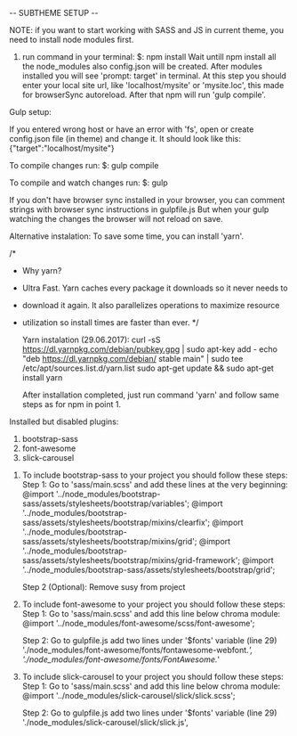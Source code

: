 -- SUBTHEME SETUP --

NOTE: if you want to start working with SASS and JS in current theme,
you need to install node modules first.

1. run command in your terminal:
   $: npm install
   Wait untill npm install all the node_modules also config.json will be created.
   After modules installed you will see 'prompt: target' in terminal.
   At this step you should enter your local site url, like 'localhost/mysite' or
   'mysite.loc', this made for browserSync autoreload.
   After that npm will run 'gulp compile'.

Gulp setup:

   If you entered wrong host or have an error with 'fs',
   open or create config.json file (in theme) and change it.
   It should look like this:
   {"target":"localhost/mysite"}

   To compile changes run:
   $: gulp compile

   To compile and watch changes run:
   $: gulp

   If you don't have browser sync installed in your browser, you can comment
   strings with browser sync instructions in gulpfile.js
   But when your gulp watching the changes the browser will not reload on
   save.

Alternative instalation:
   To save some time, you can install 'yarn'.

/*
 * Why yarn?
 * Ultra Fast. Yarn caches every package it downloads so it never needs to
 * download it again. It also parallelizes operations to maximize resource
 * utilization so install times are faster than ever.
 */

   Yarn instalation (29.06.2017):
   curl -sS https://dl.yarnpkg.com/debian/pubkey.gpg | sudo apt-key add -
   echo "deb https://dl.yarnpkg.com/debian/ stable main" | sudo tee /etc/apt/sources.list.d/yarn.list
   sudo apt-get update && sudo apt-get install yarn

   After installation completed, just run command 'yarn' and follow same steps as
   for npm in point 1.

Installed but disabled plugins:
   1. bootstrap-sass
   2. font-awesome
   3. slick-carousel

   1) To include bootstrap-sass to your project you should follow these steps:
      Step 1: Go to 'sass/main.scss' and add these lines at the very beginning:
         @import '../node_modules/bootstrap-sass/assets/stylesheets/bootstrap/variables';
         @import '../node_modules/bootstrap-sass/assets/stylesheets/bootstrap/mixins/clearfix';
         @import '../node_modules/bootstrap-sass/assets/stylesheets/bootstrap/mixins/grid';
         @import '../node_modules/bootstrap-sass/assets/stylesheets/bootstrap/mixins/grid-framework';
         @import '../node_modules/bootstrap-sass/assets/stylesheets/bootstrap/grid';

      Step 2 (Optional): Remove susy from project

   2) To include font-awesome to your project you should follow these steps:
      Step 1: Go to 'sass/main.scss' and add this line below chroma module:
         @import '../node_modules/font-awesome/scss/font-awesome';

      Step 2: Go to gulpfile.js add two lines under '$fonts' variable (line 29)
         './node_modules/font-awesome/fonts/fontawesome-webfont.*',
         './node_modules/font-awesome/fonts/FontAwesome.*'

   3) To include slick-carousel to your project you should follow these steps:
      Step 1: Go to 'sass/main.scss' and add this line below chroma module:
         @import '../node_modules/slick-carousel/slick/slick.scss';

      Step 2: Go to gulpfile.js add two lines under '$fonts' variable (line 29)
         './node_modules/slick-carousel/slick/slick.js',
